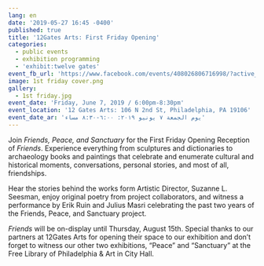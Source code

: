 ```yaml
---
lang: en
date: '2019-05-27 16:45 -0400'
published: true
title: '12Gates Arts: First Friday Opening'
categories:
  - public events
  - exhibition programming
  - 'exhibit:twelve gates'
event_fb_url: 'https://www.facebook.com/events/408026806716998/?active_tab=about'
image: 1st friday cover.png
gallery:
  - 1st friday.jpg
event_date: 'Friday, June 7, 2019 / 6:00pm-8:30pm'
event_location: '12 Gates Arts: 106 N 2nd St, Philadelphia, PA 19106'
event_date_ar: 'يوم الجمعة ٧ يونيو ٢٠١٩: ٦:٠٠-٨:٣٠ مساء'
---
```

Join _Friends, Peace, and Sanctuary_ for the First Friday Opening Reception of _Friends_. Experience everything from sculptures and dictionaries to archaeology books and paintings that celebrate and enumerate cultural and historical moments, conversations, personal stories, and most of all, friendships.

Hear the stories behind the works form Artistic Director, Suzanne L. Seesman, enjoy original poetry from project collaborators, and witness a performance by Erik Ruin and Julius Masri celebrating the past two years of the Friends, Peace, and Sanctuary project. 

_Friends_ will be on-display until Thursday, August 15th. Special thanks to our partners at 12Gates Arts for opening their space to our exhibition and don’t forget to witness our other two exhibitions, “Peace” and “Sanctuary” at the Free Library of Philadelphia & Art in City Hall.
